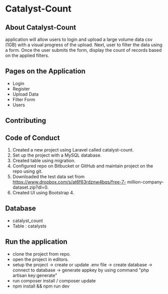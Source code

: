 # Catalyst-Count

## About Catalyst-Count

application will allow users to login and upload a large volume data csv (1GB) with a visual
progress of the upload.
Next, user to filter the data using a form. Once the user submits the form, display the
count of records based on the applied filters.

## Pages on the Application

- Login
- Register
- Upload Data
- Filter Form
- Users

## Contributing

## Code of Conduct

1. Created a new project using Laravel called catalyst-count.
2. Set up the project with a MySQL database.
3. Created table using migration.
4. Configured repo on Bitbucket or GitHub and maintain project on the repo using git.
5. Downloaded the test data set from https://www.dropbox.com/s/at6f63rdznw4bqs/free-7-
million-company-dataset.zip?dl=0.
6. Created UI using Bootstrap 4.

## Database
- catalyst_count
- Table : catalysts

## Run the application
- clone the project from repo.
- open the project in editors.
- setup the project -> create or update .env file -> create database -> connect to database -> generate appkey by using command "php artisan key:generate"
- run composer install / composer update
- npm install && npm run dev


